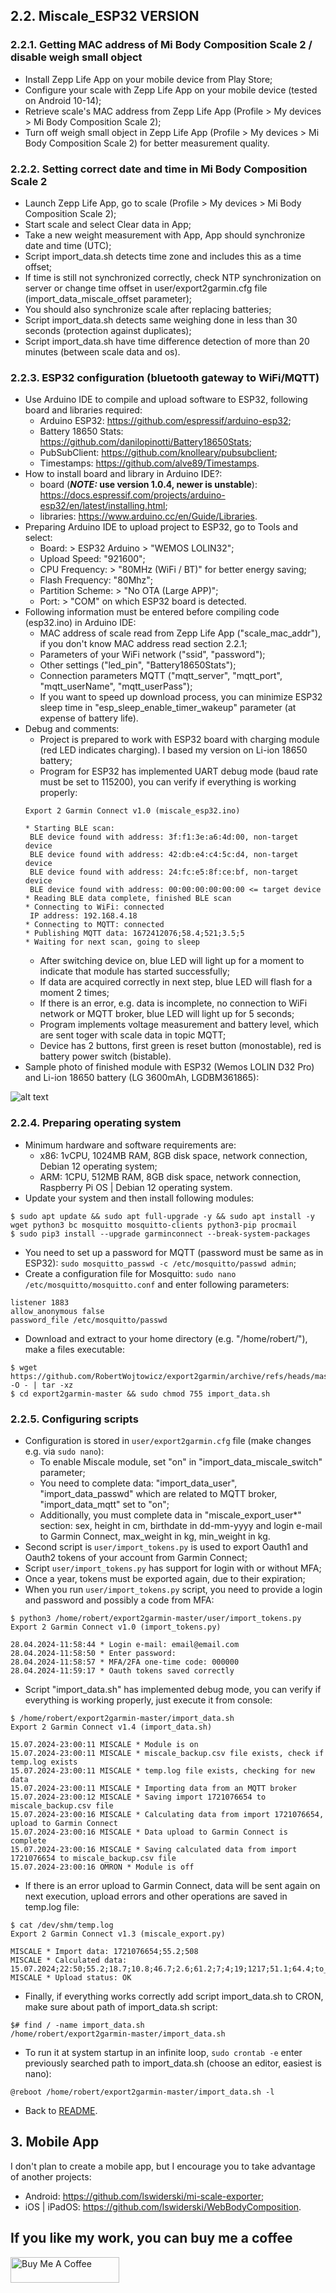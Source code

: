## 2.2. Miscale_ESP32 VERSION

### 2.2.1. Getting MAC address of Mi Body Composition Scale 2 / disable weigh small object
- Install Zepp Life App on your mobile device from Play Store;
- Configure your scale with Zepp Life App on your mobile device (tested on Android 10-14);
- Retrieve scale's MAC address from Zepp Life App (Profile > My devices > Mi Body Composition Scale 2);
- Turn off weigh small object in Zepp Life App (Profile > My devices > Mi Body Composition Scale 2) for better measurement quality.

### 2.2.2. Setting correct date and time in Mi Body Composition Scale 2
- Launch Zepp Life App, go to scale (Profile > My devices > Mi Body Composition Scale 2);
- Start scale and select Clear data in App;
- Take a new weight measurement with App, App should synchronize date and time (UTC);
- Script import_data.sh detects time zone and includes this as a time offset;
- If time is still not synchronized correctly, check NTP synchronization on server or change time offset in user/export2garmin.cfg file (import_data_miscale_offset parameter);
- You should also synchronize scale after replacing batteries;
- Script import_data.sh detects same weighing done in less than 30 seconds (protection against duplicates);
- Script import_data.sh have time difference detection of more than 20 minutes (between scale data and os).

### 2.2.3. ESP32 configuration (bluetooth gateway to WiFi/MQTT)
- Use Arduino IDE to compile and upload software to ESP32, following board and libraries required:
  - Arduino ESP32: https://github.com/espressif/arduino-esp32;
  - Battery 18650 Stats: https://github.com/danilopinotti/Battery18650Stats;
  - PubSubClient: https://github.com/knolleary/pubsubclient;
  - Timestamps: https://github.com/alve89/Timestamps.
- How to install board and library in Arduino IDE?:
  - board (**_NOTE:_ use version 1.0.4, newer is unstable**): https://docs.espressif.com/projects/arduino-esp32/en/latest/installing.html;
  - libraries: https://www.arduino.cc/en/Guide/Libraries.
- Preparing Arduino IDE to upload project to ESP32, go to Tools and select:
  - Board: > ESP32 Arduino > "WEMOS LOLIN32";
  - Upload Speed: "921600";
  - CPU Frequency: > "80MHz (WiFi / BT)" for better energy saving;
  - Flash Frequency: "80Mhz";
  - Partition Scheme: > "No OTA (Large APP)";
  - Port: > "COM" on which ESP32 board is detected.
- Following information must be entered before compiling code (esp32.ino) in Arduino IDE:
  - MAC address of scale read from Zepp Life App ("scale_mac_addr"), if you don't know MAC address read section 2.2.1;
  - Parameters of your WiFi network ("ssid", "password");
  - Other settings ("led_pin", "Battery18650Stats");
  - Connection parameters MQTT ("mqtt_server", "mqtt_port", "mqtt_userName", "mqtt_userPass");
  - If you want to speed up download process, you can minimize ESP32 sleep time in "esp_sleep_enable_timer_wakeup" parameter (at expense of battery life).
- Debug and comments:
  - Project is prepared to work with ESP32 board with charging module (red LED indicates charging). I based my version on Li-ion 18650 battery;
  - Program for ESP32 has implemented UART debug mode (baud rate must be set to 115200), you can verify if everything is working properly:
  ```
  Export 2 Garmin Connect v1.0 (miscale_esp32.ino)
  
  * Starting BLE scan:
   BLE device found with address: 3f:f1:3e:a6:4d:00, non-target device
   BLE device found with address: 42:db:e4:c4:5c:d4, non-target device
   BLE device found with address: 24:fc:e5:8f:ce:bf, non-target device
   BLE device found with address: 00:00:00:00:00:00 <= target device
  * Reading BLE data complete, finished BLE scan
  * Connecting to WiFi: connected
   IP address: 192.168.4.18
  * Connecting to MQTT: connected
  * Publishing MQTT data: 1672412076;58.4;521;3.5;5
  * Waiting for next scan, going to sleep
  ```
  - After switching device on, blue LED will light up for a moment to indicate that module has started successfully;
  - If data are acquired correctly in next step, blue LED will flash for a moment 2 times;
  - If there is an error, e.g. data is incomplete, no connection to WiFi network or MQTT broker, blue LED will light up for 5 seconds;
  - Program implements voltage measurement and battery level, which are sent toger with scale data in topic MQTT;
  - Device has 2 buttons, first green is reset button (monostable), red is battery power switch (bistable).
- Sample photo of finished module with ESP32 (Wemos LOLIN D32 Pro) and Li-ion 18650 battery (LG 3600mAh, LGDBM361865):

![alt text](https://github.com/RobertWojtowicz/export2garmin/blob/master/manuals/Miscale_ESP32.jpg)

### 2.2.4. Preparing operating system
- Minimum hardware and software requirements are:
  - x86: 1vCPU, 1024MB RAM, 8GB disk space, network connection, Debian 12 operating system;
  - ARM: 1CPU, 512MB RAM, 8GB disk space, network connection, Raspberry Pi OS | Debian 12 operating system.
- Update your system and then install following modules:
```
$ sudo apt update && sudo apt full-upgrade -y && sudo apt install -y wget python3 bc mosquitto mosquitto-clients python3-pip procmail
$ sudo pip3 install --upgrade garminconnect --break-system-packages
```
- You need to set up a password for MQTT (password must be same as in ESP32): `sudo mosquitto_passwd -c /etc/mosquitto/passwd admin`;
- Create a configuration file for Mosquitto: `sudo nano /etc/mosquitto/mosquitto.conf` and enter following parameters:
```
listener 1883
allow_anonymous false
password_file /etc/mosquitto/passwd
```
- Download and extract to your home directory (e.g. "/home/robert/"), make a files executable:
```
$ wget https://github.com/RobertWojtowicz/export2garmin/archive/refs/heads/master.tar.gz -O - | tar -xz
$ cd export2garmin-master && sudo chmod 755 import_data.sh
```

### 2.2.5. Configuring scripts
- Configuration is stored in `user/export2garmin.cfg` file (make changes e.g. via `sudo nano`):
  - To enable Miscale module, set "on" in "import_data_miscale_switch" parameter;
  - You need to complete data: "import_data_user", "import_data_passwd" which are related to MQTT broker, "import_data_mqtt" set to "on";
  - Additionally, you must complete data in "miscale_export_user*" section: sex, height in cm, birthdate in dd-mm-yyyy and login e-mail to Garmin Connect, max_weight in kg, min_weight in kg.
- Second script is `user/import_tokens.py` is used to export Oauth1 and Oauth2 tokens of your account from Garmin Connect;
- Script `user/import_tokens.py` has support for login with or without MFA;
- Once a year, tokens must be exported again, due to their expiration;
- When you run `user/import_tokens.py` script, you need to provide a login and password and possibly a code from MFA:
```
$ python3 /home/robert/export2garmin-master/user/import_tokens.py
Export 2 Garmin Connect v1.0 (import_tokens.py)

28.04.2024-11:58:44 * Login e-mail: email@email.com
28.04.2024-11:58:50 * Enter password:
28.04.2024-11:58:57 * MFA/2FA one-time code: 000000
28.04.2024-11:59:17 * Oauth tokens saved correctly
```
- Script "import_data.sh" has implemented debug mode, you can verify if everything is working properly, just execute it from console:
```
$ /home/robert/export2garmin-master/import_data.sh
Export 2 Garmin Connect v1.4 (import_data.sh)

15.07.2024-23:00:11 MISCALE * Module is on
15.07.2024-23:00:11 MISCALE * miscale_backup.csv file exists, check if temp.log exists
15.07.2024-23:00:11 MISCALE * temp.log file exists, checking for new data
15.07.2024-23:00:11 MISCALE * Importing data from an MQTT broker
15.07.2024-23:00:12 MISCALE * Saving import 1721076654 to miscale_backup.csv file
15.07.2024-23:00:16 MISCALE * Calculating data from import 1721076654, upload to Garmin Connect
15.07.2024-23:00:16 MISCALE * Data upload to Garmin Connect is complete
15.07.2024-23:00:16 MISCALE * Saving calculated data from import 1721076654 to miscale_backup.csv file
15.07.2024-23:00:16 OMRON * Module is off
```
- If there is an error upload to Garmin Connect, data will be sent again on next execution, upload errors and other operations are saved in temp.log file:
```
$ cat /dev/shm/temp.log
Export 2 Garmin Connect v1.3 (miscale_export.py)

MISCALE * Import data: 1721076654;55.2;508
MISCALE * Calculated data: 15.07.2024;22:50;55.2;18.7;10.8;46.7;2.6;61.2;7;4;19;1217;51.1;64.4;to_gain:6.8;23.4;508;email@email.com;15.07.2024;23:00
MISCALE * Upload status: OK
```
- Finally, if everything works correctly add script import_data.sh to CRON, make sure about path of import_data.sh script:
```
$# find / -name import_data.sh
/home/robert/export2garmin-master/import_data.sh
```
- To run it at system startup in an infinite loop, `sudo crontab -e` enter previously searched path to import_data.sh (choose an editor, easiest is nano):
```
@reboot /home/robert/export2garmin-master/import_data.sh -l
```
- Back to [README](https://github.com/RobertWojtowicz/export2garmin/blob/master/README.md).

## 3. Mobile App
I don't plan to create a mobile app, but I encourage you to take advantage of another projects:
- Android: https://github.com/lswiderski/mi-scale-exporter;
- iOS | iPadOS: https://github.com/lswiderski/WebBodyComposition.

## If you like my work, you can buy me a coffee
<a href="https://www.buymeacoffee.com/RobertWojtowicz" target="_blank"><img src="https://cdn.buymeacoffee.com/buttons/default-orange.png" alt="Buy Me A Coffee" height="41" width="174"></a>